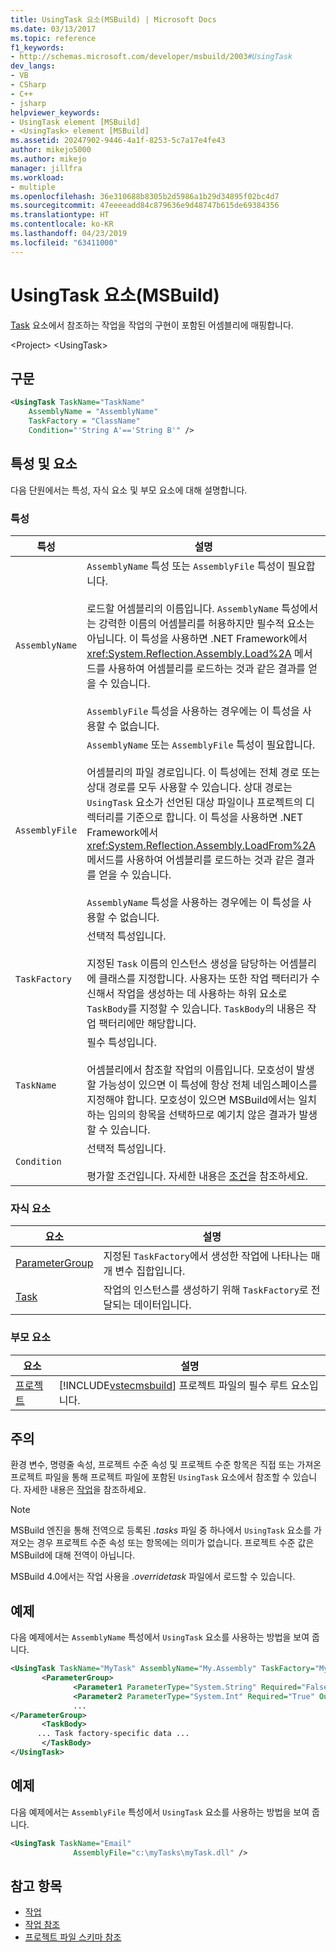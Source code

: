 ```yaml
---
title: UsingTask 요소(MSBuild) | Microsoft Docs
ms.date: 03/13/2017
ms.topic: reference
f1_keywords:
- http://schemas.microsoft.com/developer/msbuild/2003#UsingTask
dev_langs:
- VB
- CSharp
- C++
- jsharp
helpviewer_keywords:
- UsingTask element [MSBuild]
- <UsingTask> element [MSBuild]
ms.assetid: 20247902-9446-4a1f-8253-5c7a17e4fe43
author: mikejo5000
ms.author: mikejo
manager: jillfra
ms.workload:
- multiple
ms.openlocfilehash: 36e310688b8305b2d5986a1b29d34895f02bc4d7
ms.sourcegitcommit: 47eeeeadd84c879636e9d48747b615de69384356
ms.translationtype: HT
ms.contentlocale: ko-KR
ms.lasthandoff: 04/23/2019
ms.locfileid: "63411000"
---
```

# <a name="usingtask-element-msbuild"></a>UsingTask 요소(MSBuild)
[Task](../msbuild/task-element-msbuild.md) 요소에서 참조하는 작업을 작업의 구현이 포함된 어셈블리에 매핑합니다.

 \<Project> \<UsingTask>

## <a name="syntax"></a>구문

```xml
<UsingTask TaskName="TaskName"
    AssemblyName = "AssemblyName"
    TaskFactory = "ClassName"
    Condition="'String A'=='String B'" />
```

## <a name="attributes-and-elements"></a>특성 및 요소
 다음 단원에서는 특성, 자식 요소 및 부모 요소에 대해 설명합니다.

### <a name="attributes"></a>특성

|특성|설명|
|---------------|-----------------|
|`AssemblyName`|`AssemblyName` 특성 또는 `AssemblyFile` 특성이 필요합니다.<br /><br /> 로드할 어셈블리의 이름입니다. `AssemblyName` 특성에서는 강력한 이름의 어셈블리를 허용하지만 필수적 요소는 아닙니다. 이 특성을 사용하면 .NET Framework에서 <xref:System.Reflection.Assembly.Load%2A> 메서드를 사용하여 어셈블리를 로드하는 것과 같은 결과를 얻을 수 있습니다.<br /><br /> `AssemblyFile` 특성을 사용하는 경우에는 이 특성을 사용할 수 없습니다.|
|`AssemblyFile`|`AssemblyName` 또는 `AssemblyFile` 특성이 필요합니다.<br /><br /> 어셈블리의 파일 경로입니다. 이 특성에는 전체 경로 또는 상대 경로를 모두 사용할 수 있습니다. 상대 경로는 `UsingTask` 요소가 선언된 대상 파일이나 프로젝트의 디렉터리를 기준으로 합니다. 이 특성을 사용하면 .NET Framework에서 <xref:System.Reflection.Assembly.LoadFrom%2A> 메서드를 사용하여 어셈블리를 로드하는 것과 같은 결과를 얻을 수 있습니다.<br /><br /> `AssemblyName` 특성을 사용하는 경우에는 이 특성을 사용할 수 없습니다.|
|`TaskFactory`|선택적 특성입니다.<br /><br /> 지정된 `Task` 이름의 인스턴스 생성을 담당하는 어셈블리에 클래스를 지정합니다.  사용자는 또한 작업 팩터리가 수신해서 작업을 생성하는 데 사용하는 하위 요소로 `TaskBody`를 지정할 수 있습니다. `TaskBody`의 내용은 작업 팩터리에만 해당합니다.|
|`TaskName`|필수 특성입니다.<br /><br /> 어셈블리에서 참조할 작업의 이름입니다. 모호성이 발생할 가능성이 있으면 이 특성에 항상 전체 네임스페이스를 지정해야 합니다. 모호성이 있으면 MSBuild에서는 일치하는 임의의 항목을 선택하므로 예기치 않은 결과가 발생할 수 있습니다.|
|`Condition`|선택적 특성입니다.<br /><br /> 평가할 조건입니다. 자세한 내용은 [조건](../msbuild/msbuild-conditions.md)을 참조하세요.|

### <a name="child-elements"></a>자식 요소

|요소|설명|
|-------------|-----------------|
|[ParameterGroup](../msbuild/parametergroup-element.md)|지정된 `TaskFactory`에서 생성한 작업에 나타나는 매개 변수 집합입니다.|
|[Task](../msbuild/task-element-msbuild.md)|작업의 인스턴스를 생성하기 위해 `TaskFactory`로 전달되는 데이터입니다.|

### <a name="parent-elements"></a>부모 요소

| 요소 | 설명 |
| - | - |
| [프로젝트](../msbuild/project-element-msbuild.md) | [!INCLUDE[vstecmsbuild](../extensibility/internals/includes/vstecmsbuild_md.md)] 프로젝트 파일의 필수 루트 요소입니다. |

## <a name="remarks"></a>주의
 환경 변수, 명령줄 속성, 프로젝트 수준 속성 및 프로젝트 수준 항목은 직접 또는 가져온 프로젝트 파일을 통해 프로젝트 파일에 포함된 `UsingTask` 요소에서 참조할 수 있습니다. 자세한 내용은 [작업](../msbuild/msbuild-tasks.md)을 참조하세요.

> [!NOTE]
> MSBuild 엔진을 통해 전역으로 등록된 *.tasks* 파일 중 하나에서 `UsingTask` 요소를 가져오는 경우 프로젝트 수준 속성 또는 항목에는 의미가 없습니다. 프로젝트 수준 값은 MSBuild에 대해 전역이 아닙니다.

 MSBuild 4.0에서는 작업 사용을 *.overridetask* 파일에서 로드할 수 있습니다.

## <a name="example"></a>예제
 다음 예제에서는 `AssemblyName` 특성에서 `UsingTask` 요소를 사용하는 방법을 보여 줍니다.

```xml
<UsingTask TaskName="MyTask" AssemblyName="My.Assembly" TaskFactory="MyTaskFactory">
       <ParameterGroup>
              <Parameter1 ParameterType="System.String" Required="False" Output="False"/>
              <Parameter2 ParameterType="System.Int" Required="True" Output="False"/>
              ...
</ParameterGroup>
       <TaskBody>
      ... Task factory-specific data ...
       </TaskBody>
</UsingTask>
```

## <a name="example"></a>예제
 다음 예제에서는 `AssemblyFile` 특성에서 `UsingTask` 요소를 사용하는 방법을 보여 줍니다.

```xml
<UsingTask TaskName="Email"
              AssemblyFile="c:\myTasks\myTask.dll" />
```

## <a name="see-also"></a>참고 항목
- [작업](../msbuild/msbuild-tasks.md)
- [작업 참조](../msbuild/msbuild-task-reference.md)
- [프로젝트 파일 스키마 참조](../msbuild/msbuild-project-file-schema-reference.md)
